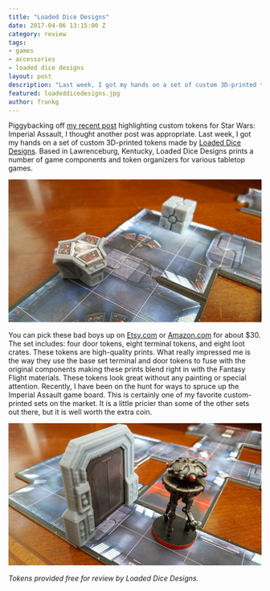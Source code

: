 ```yaml
---
title: "Loaded Dice Designs"
date: 2017-04-06 13:15:00 Z
category: review
tags:
- games
- accessories
- loaded dice designs
layout: post
description: "Last week, I got my hands on a set of custom 3D-printed tokens made by Loaded Dice Designs"
featured: loadeddicedesigns.jpg
author: frankg
---
```


Piggybacking off [my recent post](http://pawnsperspective.com/InspiredCraftwork-Imperial-Assault-Tokens-Storage-Review/) highlighting custom tokens for Star Wars: Imperial Assault, I thought another post was appropriate. Last week, I got my hands on a set of custom 3D-printed tokens made by [Loaded Dice Designs](https://www.etsy.com/shop/LoadedDiceDesigns?ref=l2-shopheader-name). Based in Lawrenceburg, Kentucky, Loaded Dice Designs prints a number of game components and token organizers for various tabletop games. 

![Loaded Dice Designs 1](/images/loadeddicedesigns/ldd1.png)

You can pick these bad boys up on [Etsy.com](https://www.etsy.com/listing/269827965/star-wars-imperial-assault-custom-door?ref=shop_home_feat_1) or [Amazon.com](https://www.amazon.com/gp/product/B01CX4WVYS/ref=s9_acsd_hps_bw_c_x_1_w) for about $30. The set includes: four door tokens, eight terminal tokens, and eight loot crates. These tokens are high-quality prints. What really impressed me is the way they use the base set terminal and door tokens to fuse with the original components making these prints blend right in with the Fantasy Flight materials. These tokens look great without any painting or special attention. Recently, I have been on the hunt for ways to spruce up the Imperial Assault game board. This is certainly one of my favorite custom-printed sets on the market. It is a little pricier than some of the other sets out there, but it is well worth the extra coin.

![Loaded Dice Designs 2](/images/loadeddicedesigns/ldd2.png)

*Tokens provided free for review by Loaded Dice Designs.*
